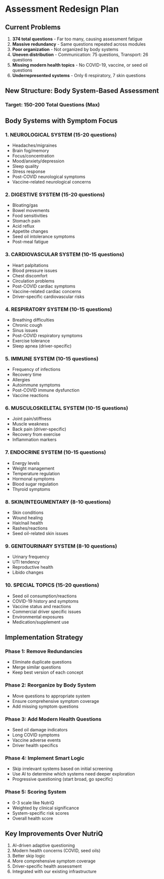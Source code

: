 # Assessment Redesign Plan

## Current Problems

1. **374 total questions** - Far too many, causing assessment fatigue
2. **Massive redundancy** - Same questions repeated across modules
3. **Poor organization** - Not organized by body systems
4. **Uneven distribution** - Communication: 75 questions, Transport: 26 questions
5. **Missing modern health topics** - No COVID-19, vaccine, or seed oil questions
6. **Underrepresented systems** - Only 6 respiratory, 7 skin questions

## New Structure: Body System-Based Assessment

### Target: 150-200 Total Questions (Max)

## Body Systems with Symptom Focus

### 1. NEUROLOGICAL SYSTEM (15-20 questions)

- Headaches/migraines
- Brain fog/memory
- Focus/concentration
- Mood/anxiety/depression
- Sleep quality
- Stress response
- Post-COVID neurological symptoms
- Vaccine-related neurological concerns

### 2. DIGESTIVE SYSTEM (15-20 questions)

- Bloating/gas
- Bowel movements
- Food sensitivities
- Stomach pain
- Acid reflux
- Appetite changes
- Seed oil intolerance symptoms
- Post-meal fatigue

### 3. CARDIOVASCULAR SYSTEM (10-15 questions)

- Heart palpitations
- Blood pressure issues
- Chest discomfort
- Circulation problems
- Post-COVID cardiac symptoms
- Vaccine-related cardiac concerns
- Driver-specific cardiovascular risks

### 4. RESPIRATORY SYSTEM (10-15 questions)

- Breathing difficulties
- Chronic cough
- Sinus issues
- Post-COVID respiratory symptoms
- Exercise tolerance
- Sleep apnea (driver-specific)

### 5. IMMUNE SYSTEM (10-15 questions)

- Frequency of infections
- Recovery time
- Allergies
- Autoimmune symptoms
- Post-COVID immune dysfunction
- Vaccine reactions

### 6. MUSCULOSKELETAL SYSTEM (10-15 questions)

- Joint pain/stiffness
- Muscle weakness
- Back pain (driver-specific)
- Recovery from exercise
- Inflammation markers

### 7. ENDOCRINE SYSTEM (10-15 questions)

- Energy levels
- Weight management
- Temperature regulation
- Hormonal symptoms
- Blood sugar regulation
- Thyroid symptoms

### 8. SKIN/INTEGUMENTARY (8-10 questions)

- Skin conditions
- Wound healing
- Hair/nail health
- Rashes/reactions
- Seed oil-related skin issues

### 9. GENITOURINARY SYSTEM (8-10 questions)

- Urinary frequency
- UTI tendency
- Reproductive health
- Libido changes

### 10. SPECIAL TOPICS (15-20 questions)

- Seed oil consumption/reactions
- COVID-19 history and symptoms
- Vaccine status and reactions
- Commercial driver specific issues
- Environmental exposures
- Medication/supplement use

## Implementation Strategy

### Phase 1: Remove Redundancies

- Eliminate duplicate questions
- Merge similar questions
- Keep best version of each concept

### Phase 2: Reorganize by Body System

- Move questions to appropriate system
- Ensure comprehensive symptom coverage
- Add missing symptom questions

### Phase 3: Add Modern Health Questions

- Seed oil damage indicators
- Long COVID symptoms
- Vaccine adverse events
- Driver health specifics

### Phase 4: Implement Smart Logic

- Skip irrelevant systems based on initial screening
- Use AI to determine which systems need deeper exploration
- Progressive questioning (start broad, go specific)

### Phase 5: Scoring System

- 0-3 scale like NutriQ
- Weighted by clinical significance
- System-specific risk scores
- Overall health score

## Key Improvements Over NutriQ

1. AI-driven adaptive questioning
2. Modern health concerns (COVID, seed oils)
3. Better skip logic
4. More comprehensive symptom coverage
5. Driver-specific health assessment
6. Integrated with our existing infrastructure
